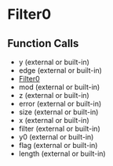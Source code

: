 # Filter0

## Function Calls
- y (external or built-in)
- edge  (external or built-in)
- [Filter0](Filter0.md)
- mod (external or built-in)
- z (external or built-in)
- error (external or built-in)
- size (external or built-in)
- x (external or built-in)
- filter (external or built-in)
- y0 (external or built-in)
- flag  (external or built-in)
- length (external or built-in)
